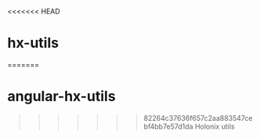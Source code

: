 <<<<<<< HEAD
# hx-utils
=======
# angular-hx-utils
>>>>>>> 82264c37636f657c2aa883547cebf4bb7e57d1da
Holonix utils
